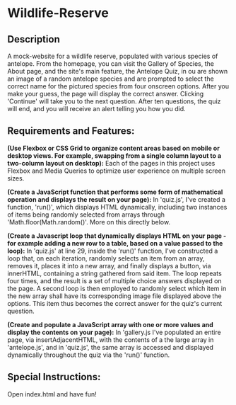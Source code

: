 
<h1>Wildlife-Reserve</h1>

<h2>Description</h2>
A mock-website for a wildlife reserve, populated with various species of antelope. 
From the homepage, you can visit the Gallery of Species, the About page, and the site's main feature, the Antelope Quiz, in ou are shown an image of a random antelope species and are prompted to select the correct name for the pictured species from four onscreen options. After you make your guess, the page will display the correct answer. Clicking 'Continue' will take you to the next question. After ten questions, the quiz will end, and you will receive an alert telling you how you did.

<h2>Requirements and Features:</h2>

<strong>(Use Flexbox or CSS Grid to organize content areas based on mobile or desktop views. For example, swapping from a single column layout to a two-column layout on desktop):</strong>
Each of the pages in this project uses Flexbox and Media Queries to optimize user experience on multiple screen sizes.

<strong>(Create a JavaScript function that performs some form of mathematical operation and displays the result on your page):</strong>
In 'quiz.js', I've created a function, 'run()', which displays HTML dynamically, including two instances of items being randomly selected from arrays through 'Math.floor(Math.random()'. More on this directly below.

<strong>(Create a Javascript loop that dynamically displays HTML on your page - for example adding a new row to a table, based on a value passed to the loop):</strong>
In 'quiz.js' at line 29, inside the 'run()' function, I've constructed a loop that, on each iteration, randomly selects an item from an array, removes it, places it into a new array, and finally displays a button, via innerHTML, containing a string gathered from said item. The loop repeats four times, and the result is a set of multiple choice answers displayed on the page. A second loop is then employed to randomly select which item in the new array shall have its corresponding image file displayed above the options. This item thus becomes the correct answer for the quiz's current question.

<strong>(Create and populate a JavaScript array with one or more values and display the contents on your page):</strong>
In 'gallery.js I've populated an entire page, via insertAdjacentHTML, with the contents of a the large array in 'antelope.js', and in 'quiz.js', the same array is accessed and displayed dynamically throughout the quiz via the 'run()' function.


<h2>Special Instructions:</h2>
Open index.html and have fun!